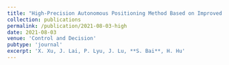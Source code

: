```yaml
---
title: "High-Precision Autonomous Positioning Method Based on Improved Factor Graph of Measurements at Both Ends of Shearer Working Face"
collection: publications
permalink: /publication/2021-08-03-high
date: 2021-08-03
venue: 'Control and Decision'
pubtype: 'journal'
excerpt: 'X. Xu, J. Lai, P. Lyu, J. Lu, **S. Bai**, H. Hu'
---
```

